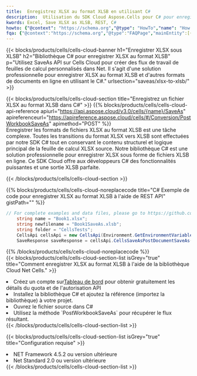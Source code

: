 ```yaml
---
title:  Enregistrez XLSX au format XLSB en utilisant C#
description:  Utilisation du SDK Cloud Aspose.Cells pour C# pour enregistrer le fichier au format XLSX au format XLSB.
kwords: Excel, Save XLSX as XLSB, REST, C#
howto: {"@context": "https://schema.org","@type": "HowTo","name": "How to save XLSX as XLSB using the Cells Cloud Net library.","description": "How to save XLSX as XLSB using the Cells Cloud Net library.","image": {"@type": "ImageObject"},"url": "/net/saveas/xlsx-to-xlsb/","step": [{ "@type": "HowToStep","name": "How to save XLSX as XLSB using the Cells Cloud Net library. step 1", "image": {"@type": "ImageObject",},"url": "/net/saveas/xlsx-to-xlsb/","text": "Register an account at <a href='https://dashboard.aspose.cloud/'>Dashboard</a> to get free API quota & authorization details",},{ "@type": "HowToStep","name": "How to save XLSX as XLSB using the Cells Cloud Net library. step 1", "image": {"@type": "ImageObject",},"url": "/net/saveas/xlsx-to-xlsb/","text": "Install C# library and add the reference (import the library) to your project.",},{ "@type": "HowToStep","name": "How to save XLSX as XLSB using the Cells Cloud Net library. step 1", "image": {"@type": "ImageObject",},"url": "/net/saveas/xlsx-to-xlsb/","text": "Open the source file in C#",},{ "@type": "HowToStep","name": "How to save XLSX as XLSB using the Cells Cloud Net library. step 1", "image": {"@type": "ImageObject",},"url": "/net/saveas/xlsx-to-xlsb/","text": "Use the `PostWorkbookSaveAs` method to retrieve the resulting stream.",}, ],"supply": {"@type": "HowToSupply","name": "document"},"tool": [{"@type": "HowToTool","name": "Visual Studio, Visual Studio Code, Rider"},{"@type": "HowToTool","name": "Aspose Cells"}],"totalTime": "PT6M"}
fqa: {"@context":"https://schema.org","@type":"FAQPage","mainEntity":[{"@type":"Question","name":"Why save file as other formats file in C# using REST API?","acceptedAnswer":{"@type":"Answer","text":"Documents are encoded in many ways, and some files may be incompatible with the software you use. To open and read such files, just save them as appropriate file formats.<br/><ol><li>Install .NET SDK and add the reference (import the library) to your project.</li><li>Open the source file in C# using REST API.</li><li>Call the PostWorkbookSaveAsRequest() method, passing an output filename with required extension.</li><li>Get the result of save as a separate file.</li></ol>"}},{"@type":"Question","name":"What file formats can I save as with your C# library?","acceptedAnswer":{"@type":"Answer","text":"We support a variety of file formats for conversion using .NET library, including XLSX, Excel, xls , PDF, CSV, HTML, Markdown, XML, PNG, JPG, TIFF, Json, TXT and many more."}},{"@type":"Question","name":"What is the maximum allowed file size for conversion using this .NET library?","acceptedAnswer":{"@type":"Answer","text":"There are no file size limits for format conversions using .NET library."}}]}
---
```

{{< blocks/products/cells/cells-cloud-banner h1="Enregistrer XLSX sous XLSB" h2="Bibliothèque C# pour enregistrer XLSX au format XLSB" p="Utilisez SaveAs API sur Cells Cloud pour créer des flux de travail de feuilles de calcul personnalisés dans Net. Il s\'agit d\'une solution professionnelle pour enregistrer XLSX au format XLSB et d\'autres formats de documents en ligne en utilisant le C#." urlsection="saveas/xlsx-to-xlsb/" >}}

{{< blocks/products/cells/cells-cloud-section title="Enregistrez un fichier XLSX au format XLSB dans C#" >}}
{{% blocks/products/cells/cells-cloud-api-reference apiurl="https://api.aspose.cloud/v3.0/cells/{name}/SaveAs" apireferenceurl="https://apireference.aspose.cloud/cells/#/Conversion/PostWorkbookSaveAs" apimethod="POST" %}}
<br/>
Enregistrer les formats de fichiers XLSX au format XLSB est une tâche complexe. Toutes les transitions du format XLSX vers XLSB sont effectuées par notre SDK C# tout en conservant le contenu structurel et logique principal de la feuille de calcul XLSX source. Notre bibliothèque C# est une solution professionnelle pour enregistrer XLSX sous forme de fichiers XLSB en ligne. Ce SDK Cloud offre aux développeurs C# des fonctionnalités puissantes et une sortie XLSB parfaite.

{{< /blocks/products/cells/cells-cloud-section >}}

{{% blocks/products/cells/cells-cloud-noreplacecode title="C# Exemple de code pour enregistrer XLSX au format XLSB à l\'aide de REST API" gistPath="" %}}
  
```cs
// For complete examples and data files, please go to https://github.com/aspose-cells-cloud/aspose-cells-cloud-dotnet/
    string name = "Book1.xlsx";
    string newfilename = "Book1SaveAs.xlsb";
    string folder = "CellsTests";
    CellsApi cellsApi = new CellsApi(Environment.GetEnvironmentVariable("ProductClientId"), Environment.GetEnvironmentVariable("ProductClientSecret"));
    SaveResponse saveResponse = cellsApi.CellsSaveAsPostDocumentSaveAs(name, null, newfilename, null,null,folder);
```
  
{{% /blocks/products/cells/cells-cloud-noreplacecode %}}
<br/>
{{< blocks/products/cells/cells-cloud-section-list isGrey="true" title="Comment enregistrer XLSX au format XLSB à l\'aide de la bibliothèque Cloud Net Cells." >}}
<li> Créez un compte sur<a href="https://dashboard.aspose.cloud/">Tableau de bord</a> pour obtenir gratuitement les détails du quota et de l'autorisation API</li>
<li>Installez la bibliothèque C# et ajoutez la référence (importez la bibliothèque) à votre projet.</li>
<li>Ouvrez le fichier source dans C#</li>
<li>Utilisez la méthode `PostWorkbookSaveAs` pour récupérer le flux résultant.</li>
{{< /blocks/products/cells/cells-cloud-section-list >}}

{{< blocks/products/cells/cells-cloud-section-list isGrey="true" title="Configuration requise" >}}
<li>NET Framework 4.5.2 ou version ultérieure</li>
<li>Net Standard 2.0 ou version ultérieure</li>
{{< /blocks/products/cells/cells-cloud-section-list >}}
